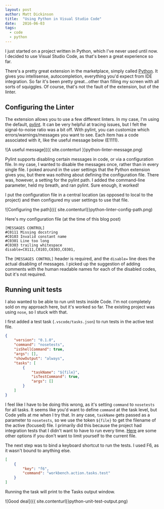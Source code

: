 ```yaml
---
layout: post
author: Matt Dickinson
title:  "Using Python in Visual Studio Code"
date:   2016-06-03
tags:
  - code
  - python
---
```


I just started on a project written in Python, which I've never used until now. I decided to use Visual Studio Code, as that's been a great experience so far.

There's a pretty great extension in the marketplace, simply called [Python](https://marketplace.visualstudio.com/items?itemName=donjayamanne.python). 
It gives you intellisense, autocompletion, everything you'd expect from IDE integration. So far it's been pretty great...other than filling my
screen with all sorts of squiggles. Of course, that's not the fault of the extension, but of the linter.

## Configuring the Linter

The extension allows you to use a few different linters. In my case, I'm using the default, [pylint](https://www.pylint.org). It can be very helpful at
tracing issues, but I felt the signal-to-noise ratio was a bit off. With pylint, you can customize which errors/warnings/messages you want to see.
Each item has a code associated with it, like the useful message below (E1111).

![A useful message]({{ site.contenturl }}python-linter-message.png)

Pylint supports disabling certain messages in code, or via a configuration file. In my case, I wanted to disable the messages once, rather than in every single file.
I poked around in the user settings that the Python extension gives you, but there was nothing about defining the configuration file. There was, however,
a setting for the pylint path. I added the command-line parameter, held my breath, and ran pylint. Sure enough, it worked!

I put the configuration file in a central location (as opposed to local to the project) and then configured my user settings to use that file.

![Configuring the path]({{ site.contenturl}}python-linter-config-path.png)

Here's my configuration file (at the time of this blog post)

```
[MESSAGES CONTROL]
#C0111 Missing docstring
#C0103 Invalid constant name
#C0301 Line too long
#C0303 trailing whitespace
disable=C0111,C0103,C0303,C0301,
```

The `[MESSAGES CONTROL]` header is required, and the `disable=` line does the actual disabling of messages. I picked up the suggestion of adding comments
with the human readable names for each of the disabled codes, but it's not required.

## Running unit tests

I also wanted to be able to run unit tests inside Code. I'm not completely sold on my approach here, but it's worked so far. The existing project was
using `nose`, so I stuck with that.

I first added a test task (`.vscode/tasks.json`) to run tests in the active test file.

```json
{
    "version": "0.1.0",
    "command": "nosetests",
    "isShellCommand": true,
    "args": [],
    "showOutput": "always",
    "tasks": [
        {
            "taskName": "${file}",
            "isTestCommand": true,
            "args": []
        }
    ]
}
```

I feel like I have to be doing this wrong, as it's setting `command` to `nosetests` for all tasks. It seems like you'd want to define `command`
at the task level, but Code yells at me when I try that. In any case, `taskName` gets passed as a parameter to `nosetests`, so we use the 
token `${file}` to get the filename of the active (focused) file. I primarily did this because the project had integration tests
that I didn't want to have to run every time. [Here](https://code.visualstudio.com/Docs/editor/tasks#_variable-substitution) are some other options
if you don't want to limit yourself to the current file.

The next step was to bind a keyboard shortcut to run the tests. I used F6, as it wasn't bound to anything else.

```json
[
    {
        "key": "f6",
        "command": "workbench.action.tasks.test"
    }
]
```

Running the task will print to the Tasks output window.

![Good deal]({{ site.contenturl}}python-unit-test-output.png)